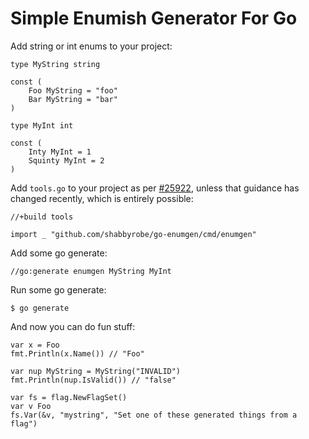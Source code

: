 Simple Enumish Generator For Go
===============================

Add string or int enums to your project:

    type MyString string

    const (
        Foo MyString = "foo"
        Bar MyString = "bar"
    )

    type MyInt int

    const (
        Inty MyInt = 1
        Squinty MyInt = 2
    )

Add `tools.go` to your project as per [#25922](https://github.com/golang/go/issues/25922),
unless that guidance has changed recently, which is entirely possible:

    //+build tools

    import _ "github.com/shabbyrobe/go-enumgen/cmd/enumgen"

Add some go generate:

    //go:generate enumgen MyString MyInt

Run some go generate:

    $ go generate

And now you can do fun stuff:

    var x = Foo
    fmt.Println(x.Name()) // "Foo"

    var nup MyString = MyString("INVALID")
    fmt.Println(nup.IsValid()) // "false"

    var fs = flag.NewFlagSet()
    var v Foo
    fs.Var(&v, "mystring", "Set one of these generated things from a flag")

